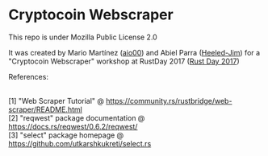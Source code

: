 <h1>Cryptocoin Webscraper</h1>

This repo is under Mozilla Public License 2.0

It was created by Mario Martínez (<a href="https://github.com/aio00" target="_blank">aio00</a>) and Abiel Parra (<a href="https://github.com/Heeled-Jim" target="_blank">Heeled-Jim</a>) for a "Cryptocoin Webscraper" workshop
at RustDay 2017 (<a href="https://2017.rustday.mx" target="_blank">Rust Day 2017</a>)

References:

<br>[1] "Web Scraper Tutorial" @ https://community.rs/rustbridge/web-scraper/README.html
<br>[2] "reqwest" package documentation @ https://docs.rs/reqwest/0.6.2/reqwest/
<br>[3] "select" package homepage @ https://github.com/utkarshkukreti/select.rs
